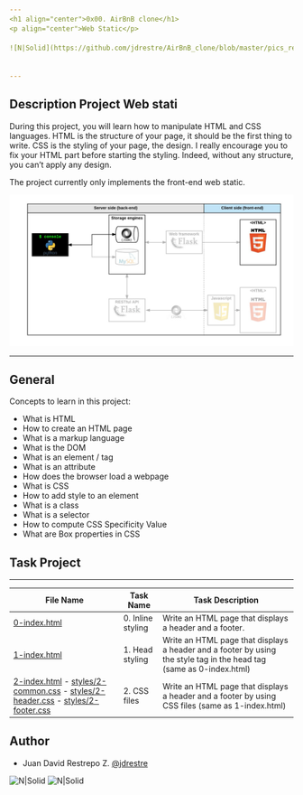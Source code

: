 ```yaml
---
<h1 align="center">0x00. AirBnB clone</h1>
<p align="center">Web Static</p>

![N|Solid](https://github.com/jdrestre/AirBnB_clone/blob/master/pics_readme/airbnb_logo.png)


---
```

## Description Project Web stati
During this project, you will learn how to manipulate HTML and CSS languages. HTML is the structure of your page, it should be the first thing to write. CSS is the styling of your page, the design. I really encourage you to fix your HTML part before starting the styling. Indeed, without any structure, you can’t apply any design.

The project currently only implements the front-end web static.

![N|Solid](https://github.com/jdrestre/AirBnB_clone/blob/master/pics_readme/airbnb_web_static_front-end.png)

---

## General
Concepts to learn in this project:

- What is HTML
- How to create an HTML page
- What is a markup language
- What is the DOM
- What is an element / tag
- What is an attribute
- How does the browser load a webpage
- What is CSS
- How to add style to an element
- What is a class
- What is a selector
- How to compute CSS Specificity Value
- What are Box properties in CSS


## Task Project
---
File Name|Task Name|Task Description
---|---|---
[0-index.html](https://github.com/jdrestre/AirBnB_clone/blob/master/web_static/0-index.html)|0. Inline styling|Write an HTML page that displays a header and a footer.
[1-index.html](https://github.com/jdrestre/AirBnB_clone/blob/master/web_static/1-index.html)|1. Head styling|Write an HTML page that displays a header and a footer by using the style tag in the head tag (same as 0-index.html)
[2-index.html](https://github.com/jdrestre/AirBnB_clone/blob/master/web_static/2-index.html) - [styles/2-common.css](https://github.com/jdrestre/AirBnB_clone/blob/master/web_static/styles/2-common.css) - [styles/2-header.css](https://github.com/jdrestre/AirBnB_clone/blob/master/web_static/styles/2-header.css) - [styles/2-footer.css](https://github.com/jdrestre/AirBnB_clone/blob/master/web_static/styles/2-footer.css)|2. CSS files|Write an HTML page that displays a header and a footer by using CSS files (same as 1-index.html)


## Author

- Juan David Restrepo Z. [@jdrestre](https://twitter.com/jdrestre)

![N|Solid](https://www.holbertonschool.com/holberton-logo.png) ![N|Solid](https://intranet.hbtn.io/assets/holberton-logo-coral-27055cb2f875eb10bf3b3942e52a24581bc0667695bdc856d4f08b469b678000.png)
